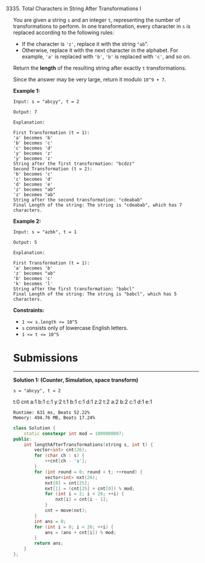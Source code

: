 3335. Total Characters in String After Transformations I

You are given a string `s` and an integer `t`, representing the number of transformations to perform. In one transformation, every character in `s` is replaced according to the following rules:

* If the character is `'z'`, replace it with the string `"ab`".
* Otherwise, replace it with the next character in the alphabet. For example, `'a'` is replaced with `'b'`, `'b'` is replaced with `'c'`, and so on.

Return the **length** of the resulting string after exactly `t` transformations.

Since the answer may be very large, return it modulo `10^9 + 7`.

 

**Example 1:**
```
Input: s = "abcyy", t = 2

Output: 7

Explanation:

First Transformation (t = 1):
'a' becomes 'b'
'b' becomes 'c'
'c' becomes 'd'
'y' becomes 'z'
'y' becomes 'z'
String after the first transformation: "bcdzz"
Second Transformation (t = 2):
'b' becomes 'c'
'c' becomes 'd'
'd' becomes 'e'
'z' becomes "ab"
'z' becomes "ab"
String after the second transformation: "cdeabab"
Final Length of the string: The string is "cdeabab", which has 7 characters.
```

**Example 2:**
```
Input: s = "azbk", t = 1

Output: 5

Explanation:

First Transformation (t = 1):
'a' becomes 'b'
'z' becomes "ab"
'b' becomes 'c'
'k' becomes 'l'
String after the first transformation: "babcl"
Final Length of the string: The string is "babcl", which has 5 characters.
```

**Constraints:**

* `1 <= s.length <= 10^5`
* `s` consists only of lowercase English letters.
* `1 <= t <= 10^5`

# Submissions
---
**Solution 1: (Counter, Simulation, space transform)**

    s = "abcyy", t = 2
t:0
cnt
    a:1
    b:1
    c:1
    y:2
t:1
    b:1
    c:1
    d:1
    z:2
t:2
    a:2
    b:2
    c:1
    d:1
    e:1  

```
Runtime: 631 ms, Beats 52.22%
Memory: 494.76 MB, Beats 17.24%
```
```c++
class Solution {
    static constexpr int mod = 1000000007;
public:
    int lengthAfterTransformations(string s, int t) {
        vector<int> cnt(26);
        for (char ch : s) {
            ++cnt[ch - 'a'];
        }
        for (int round = 0; round < t; ++round) {
            vector<int> nxt(26);
            nxt[0] = cnt[25];
            nxt[1] = (cnt[25] + cnt[0]) % mod;
            for (int i = 2; i < 26; ++i) {
                nxt[i] = cnt[i - 1];
            }
            cnt = move(nxt);
        }
        int ans = 0;
        for (int i = 0; i < 26; ++i) {
            ans = (ans + cnt[i]) % mod;
        }
        return ans;
    }
};
```
